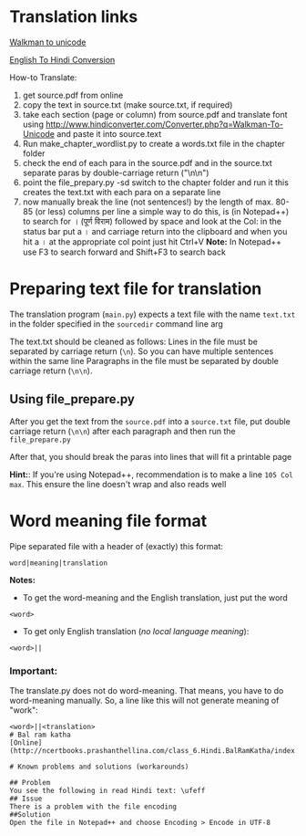# Translation links
[Walkman to unicode](http://www.hindiconverter.com/Converter.php?q=Walkman-To-Unicode)

[English To Hindi Conversion](http://hindi.changathi.com)

How-to Translate:
1. get source.pdf from online
2. copy the text in source.txt (make source.txt, if required)
3. take each section (page or column) from source.pdf and translate font using http://www.hindiconverter.com/Converter.php?q=Walkman-To-Unicode
and paste it into source.text
4. Run make_chapter_wordlist.py to create a words.txt file in the chapter folder
5. check the end of each para in the source.pdf and in the source.txt separate paras by double-carriage return ("\n\n")
7. point the file_prepary.py -sd switch to the chapter folder and run it
this creates the text.txt with each para on a separate line
8. now manually break the line (not sentences!) by the length of max. 80-85 (or less) columns per line
a simple way to do this, is (in Notepad++) to search for ।  (पूर्ण विराम) followed by space and look at the Col: in the status bar
put a । and carriage return into the clipboard and when you hit a । at the appropriate col point just hit Ctrl+V
**Note:** In Notepad++ use F3 to search forward and Shift+F3 to search back


# Preparing text file for translation
The translation program (```main.py```) expects a text file with the name ```text.txt``` in the folder specified in the ```sourcedir``` command line arg

The text.txt should be cleaned as follows:
Lines in the file must be separated by carriage return (```\n```). So you can have multiple sentences within the same line
Paragraphs in the file must be separated by double carriage return (```\n\n```).


## Using file_prepare.py
After you get the text from the ```source.pdf``` into a ```source.txt``` file, put double carriage return (```\n\n```) after each paragraph and then run the ```file_prepare.py```

After that, you should break the paras into lines that will fit a printable page

**Hint:**: If you're using Notepad++, recommendation is to make a line ```105 Col max```. This ensure the line doesn't wrap and also reads well

# Word meaning file format
Pipe separated file with a header of (exactly) this format:
```
word|meaning|translation
```
**Notes:**
* To get the word-meaning and the English translation, just put the word
```
<word>
```
* To get only English translation (*no local language meaning*):
```
<word>||
```
### Important:
The translate.py does not do word-meaning. That means, you have to do word-meaning manually.
So, a line like this will not generate meaning of "work":
```
<word>||<translation>
# Bal ram katha
[Online](http://ncertbooks.prashanthellina.com/class_6.Hindi.BalRamKatha/index.html)

# Known problems and solutions (workarounds)

## Problem
You see the following in read Hindi text: \ufeff
## Issue
There is a problem with the file encoding
##Solution
Open the file in Notepad++ and choose Encoding > Encode in UTF-8